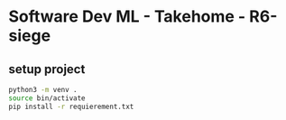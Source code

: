 # Software Dev ML - Takehome - R6-siege

## setup project

```bash
python3 -m venv .
source bin/activate
pip install -r requierement.txt
```
